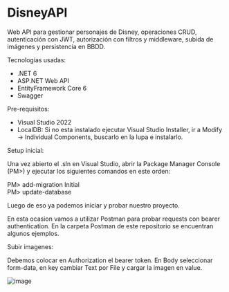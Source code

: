 # DisneyAPI

Web API para gestionar personajes de Disney, operaciones CRUD, autenticación con JWT, autorización con filtros y middleware, subida de imágenes y persistencia en BBDD. 

Tecnologías usadas:

- .NET 6
- ASP.NET Web API
- EntityFramework Core 6
- Swagger

Pre-requisitos:
- Visual Studio 2022
- LocalDB:
    Si no esta instalado ejecutar Visual Studio Installer, ir a Modify -> Individual Components, buscarlo en la lupa e instalarlo.

Setup inicial:

Una vez abierto el .sln en Visual Studio, abrir la Package Manager Console (PM>) y ejecutar los siguientes comandos en este orden:

PM> add-migration Initial \
PM> update-database

Luego de eso ya podemos iniciar y probar nuestro proyecto.

En esta ocasion vamos a utilizar Postman para probar requests con bearer authentication. En la carpeta Postman de este repositorio se encuentran algunos ejemplos.

Subir imagenes:

Debemos colocar en Authorization el bearer token. En Body seleccionar form-data, en key cambiar Text por File y cargar la imagen en value.

![image](https://user-images.githubusercontent.com/38809423/182511766-d95a4ca8-b516-40ba-af60-b674fd30ed38.png)

